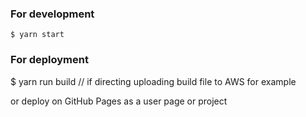### For development

    $ yarn start
    
### For deployment

   $ yarn run build // if directing uploading build file to AWS for example

or deploy on GitHub Pages as a user page or project
